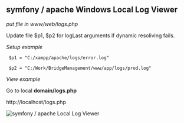 ## symfony / apache  Windows Local Log Viewer

_put file in www/web/logs.php_

Update file $p1, $p2 for logLast arguments if dynamic resoliving fails.

_Setup example_

` $p1 = "C:/xampp/apache/logs/error.log"`

` $p2 = "C:/Work/BridgeManagement/www/app/logs/prod.log"`

_View example_

Go to local **domain/logs.php**

http://localhost/logs.php


![ symfony / apache Local Log Viewer](https://raw.githubusercontent.com/lev-savranskiy/php-symfony-log-viewer/master/symfony-log-viewer.jpg)